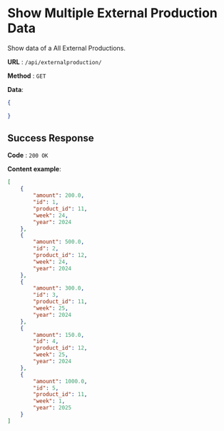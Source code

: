 # Show Multiple External Production Data

Show data of a All External Productions.

**URL** : `/api/externalproduction/`

**Method** : `GET`

**Data**: 

```json
{
    
}
```

## Success Response

**Code** : `200 OK`

**Content example**:

```json
[
    {
        "amount": 200.0,
        "id": 1,
        "product_id": 11,
        "week": 24,
        "year": 2024
    },
    {
        "amount": 500.0,
        "id": 2,
        "product_id": 12,
        "week": 24,
        "year": 2024
    },
    {
        "amount": 300.0,
        "id": 3,
        "product_id": 11,
        "week": 25,
        "year": 2024
    },
    {
        "amount": 150.0,
        "id": 4,
        "product_id": 12,
        "week": 25,
        "year": 2024
    },
    {
        "amount": 1000.0,
        "id": 5,
        "product_id": 11,
        "week": 1,
        "year": 2025
    }
]
```

